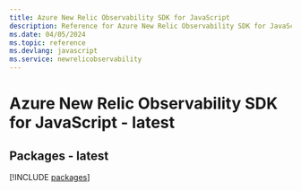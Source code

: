```yaml
---
title: Azure New Relic Observability SDK for JavaScript
description: Reference for Azure New Relic Observability SDK for JavaScript
ms.date: 04/05/2024
ms.topic: reference
ms.devlang: javascript
ms.service: newrelicobservability
---
```

# Azure New Relic Observability SDK for JavaScript - latest
## Packages - latest
[!INCLUDE [packages](new-relic-observability-index.md)]